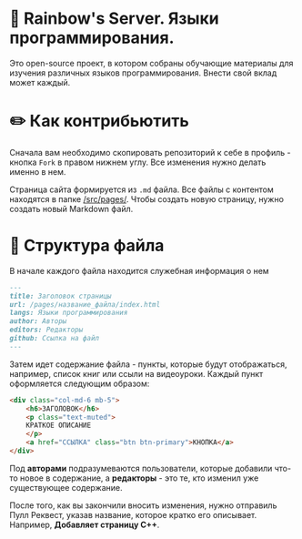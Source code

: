 # 🌈 Rainbow's Server. Языки программирования. 

Это open-source проект, в котором собраны обучающие материалы для изучения различных языков программирования. Внести свой вклад может каждый. 

# ✏️ Как контрибьютить

Сначала вам необходимо скопировать репозиторий к себе в профиль - кнопка ```Fork``` в правом нижнем углу. Все изменения нужно делать именно в нем.

Страница сайта формируется из `.md` файла. Все файлы с контентом находятся в папке [/src/pages/](https://github.com/rbteam/portal/tree/main/src/pages). Чтобы создать новую страницу, нужно создать новый Markdown файл.

# 🔗 Структура файла

В начале каждого файла находится служебная информация о нем
```markdown
---
title: Заголовок страницы
url: /pages/название_файла/index.html
langs: Языки программирования
author: Авторы
editors: Редакторы
github: Ссылка на файл
---
```

Затем идет содержание файла - пункты, которые будут отображаться, например, список книг или ссыли на видеоуроки. Каждый пункт оформляется следующим образом:

```html
<div class="col-md-6 mb-5">
    <h6>ЗАГОЛОВОК</h6>
    <p class="text-muted">
    КРАТКОЕ ОПИСАНИЕ
    </p>
    <a href="ССЫЛКА" class="btn btn-primary">КНОПКА</a>
</div>
```

Под __авторами__ подразумеваются пользователи, которые добавили что-то новое в содержание, а __редакторы__ - это те, кто изменил уже существующее содержание.

После того, как вы закончили вносить изменения, нужно отправиль Пулл Реквест, указав название, которое кратко его описывает. Например, **Добавляет страницу C++**.
